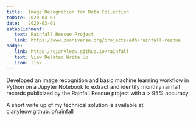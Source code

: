 ```yaml
---
title:  Image Recognition for Data Collection
toDate: 2020-04-01
date:   2020-03-01
establishment:
   text: Rainfall Rescue Project
   link: https://www.zooniverse.org/projects/edh/rainfall-rescue
badge:
   link: https://cianyleow.github.io/rainfall
   text: View Related Write Up
   icon: link
---
```

Developed an image recognition and basic machine learning workflow in Python on a Jupyter Notebook to extract and identify monthly rainfall records publicized by the Rainfall Rescue project with a > 95% accuracy.

A short write up of my technical solution is available at [cianyleow.github.io/rainfall](https://cianyleow.github.io/rainfall)
